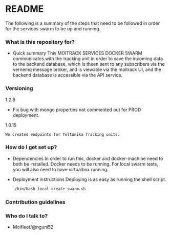 # README #

The following is a summary of the steps that need to be followed in order for the services swarm to be up and running.

### What is this repository for? ###

* Quick summary
This MOITRACK SERVICES DOCKER SWARM communicates with the tracking unit in order to save the incoming data to the backend database, which is theen sent to any subscribers via the vernemq message broker, and is viewable via the moitrack UI, and the backend database is accessible via the API service.


### Versioning
1.2.8
- Fix bug with mongo properties not commented out for PROD deployment.

1.0.15
```
We created endpoints for Teltonika Tracking units.
``` 

### How do I get set up?

* Dependencies
  In order to run this, docker and docker-machine need to both be installed. Docker needs to be running.
  For local swarm tests, you will also need to have virtualbox running.

* Deployment instructions
Deploying is as easy as running the shell script.

```bash
    /bin/bash local-create-swarm.sh
```

### Contribution guidelines ###

### Who do I talk to? ###

* Moifleet/@nguni52

